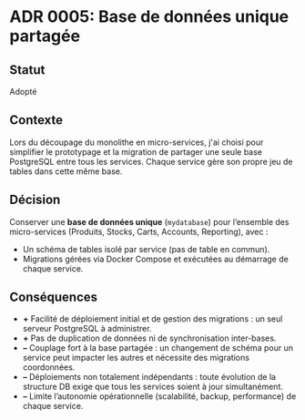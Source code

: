 # ADR 0005: Base de données unique partagée

## Statut  
Adopté

## Contexte  
Lors du découpage du monolithe en micro-services, j'ai choisi pour simplifier le prototypage et la migration de partager une seule base PostgreSQL entre tous les services. Chaque service gère son propre jeu de tables dans cette même base.

## Décision  
Conserver une **base de données unique** (`mydatabase`) pour l’ensemble des micro-services (Produits, Stocks, Carts, Accounts, Reporting), avec :  
- Un schéma de tables isolé par service (pas de table en commun).  
- Migrations gérées via Docker Compose et exécutées au démarrage de chaque service.

## Conséquences  
- **+** Facilité de déploiement initial et de gestion des migrations : un seul serveur PostgreSQL à administrer.  
- **+** Pas de duplication de données ni de synchronisation inter-bases.  
- **–** Couplage fort à la base partagée : un changement de schéma pour un service peut impacter les autres et nécessite des migrations coordonnées.  
- **–** Déploiements non totalement indépendants : toute évolution de la structure DB exige que tous les services soient à jour simultanément.  
- **–** Limite l’autonomie opérationnelle (scalabilité, backup, performance) de chaque service.